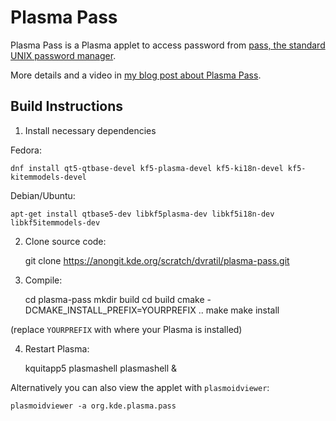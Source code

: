 # Plasma Pass

Plasma Pass is a Plasma applet to access password from [pass, the standard UNIX password manager](https://www.passwordstore.org).

More details and a video in [my blog post about Plasma Pass](https://www.dvratil.cz/2018/05/plasma-pass/).

## Build Instructions

1) Install necessary dependencies

Fedora:

    dnf install qt5-qtbase-devel kf5-plasma-devel kf5-ki18n-devel kf5-kitemmodels-devel

Debian/Ubuntu:

    apt-get install qtbase5-dev libkf5plasma-dev libkf5i18n-dev libkf5itemmodels-dev

2) Clone source code:

    git clone https://anongit.kde.org/scratch/dvratil/plasma-pass.git

3) Compile:

    cd plasma-pass
    mkdir build
    cd build
    cmake -DCMAKE_INSTALL_PREFIX=YOURPREFIX ..
    make
    make install

(replace `YOURPREFIX` with where your Plasma is installed)

4) Restart Plasma:

    kquitapp5 plasmashell
    plasmashell &


Alternatively you can also view the applet with `plasmoidviewer`:

    plasmoidviewer -a org.kde.plasma.pass

